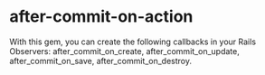 after-commit-on-action
======================

With this gem, you can create the following callbacks in your Rails Observers: after_commit_on_create, after_commit_on_update, after_commit_on_save, after_commit_on_destroy.